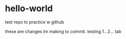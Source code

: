 # hello-world
test repo to practice w github


these are changes Im making to commit. testing 1...2...
  tab
